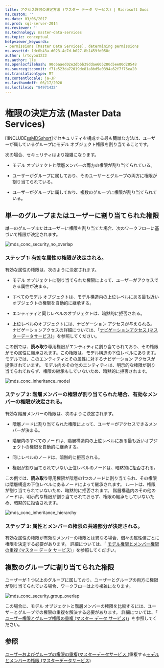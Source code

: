 ```yaml
---
title: アクセス許可の決定方法 (マスター データ サービス) | Microsoft Docs
ms.custom: ''
ms.date: 03/06/2017
ms.prod: sql-server-2014
ms.reviewer: ''
ms.technology: master-data-services
ms.topic: conceptual
helpviewer_keywords:
- permissions [Master Data Services], determining permissions
ms.assetid: 1dc0b43a-d023-4e7d-b027-8b1459fd058c
author: lrtoyou1223
ms.author: lle
ms.openlocfilehash: 90c6aaed02e2dbbb39ddae605280d5ee00d28548
ms.sourcegitcommit: f71e523da72019de81a8bd5a0394a62f7f76ea20
ms.translationtype: MT
ms.contentlocale: ja-JP
ms.lasthandoff: 06/17/2020
ms.locfileid: "84971432"
---
```

# <a name="how-permissions-are-determined-master-data-services"></a>権限の決定方法 (Master Data Services)
  [!INCLUDE[ssMDSshort](../includes/ssmdsshort-md.md)]でセキュリティを構成する最も簡単な方法は、ユーザーが属しているグループにモデル オブジェクト権限を割り当てることです。

 次の場合、セキュリティはより複雑になります。

-   モデル オブジェクトと階層メンバーの両方の権限が割り当てられている。

-   ユーザーがグループに属しており、そのユーザーとグループの両方に権限が割り当てられている。

-   ユーザーがグループに属しており、複数のグループに権限が割り当てられている。

## <a name="permissions-assigned-to-a-single-group-or-user"></a>単一のグループまたはユーザーに割り当てられた権限
 単一のグループまたはユーザーに権限を割り当てた場合、次のワークフローに基づいて権限が決定されます。

 ![mds_conc_security_no_overlap](../../2014/master-data-services/media/mds-conc-security-no-overlap.gif "mds_conc_security_no_overlap")

### <a name="step-1-effective-attribute-permissions-are-determined"></a>ステップ 1: 有効な属性の権限が決定される。
 有効な属性の権限は、次のように決定されます。

-   モデル オブジェクトに割り当てられた権限によって、ユーザーがアクセスできる属性が決まる。

-   すべてのモデル オブジェクトは、モデル構造内の上位レベルにある最も近いオブジェクトの権限を自動的に継承する。

-   エンティティと同じレベルのオブジェクトは、暗黙的に拒否される。

-   上位レベルのオブジェクトには、ナビゲーション アクセスが与えられる。 ナビゲーションアクセスの詳細については、「[ナビゲーションアクセス &#40;マスターデータサービス&#41;](navigational-access-master-data-services.md)」を参照してください。

 この例では、**読み取り**専用権限がエンティティに割り当てられており、その権限がその属性に継承されます。この権限は、モデル構造の下位レベルにあります。 モデルでは、このエンティティとその属性に対するナビゲーション アクセスが提供されています。 モデル内のその他のエンティティは、明示的な権限が割り当てられておらず、権限の継承もしていないため、暗黙的に拒否されます。

 ![mds_conc_inheritance_model](../../2014/master-data-services/media/mds-conc-inheritance-model.gif "mds_conc_inheritance_model")

### <a name="step-2-if-hierarchy-member-permissions-are-assigned-effective-member-permissions-are-determined"></a>ステップ 2: 階層メンバーの権限が割り当てられた場合、有効なメンバーの権限が決定される。
 有効な階層メンバーの権限は、次のように決定されます。

-   階層ノードに割り当てられた権限によって、ユーザーがアクセスできるメンバーが決まる。

-   階層内のすべてのノードは、階層構造内の上位レベルにある最も近いオブジェクトの権限を自動的に継承する。

-   同じレベルのノードは、暗黙的に拒否される。

-   権限が割り当てられていない上位レベルのノードは、暗黙的に拒否される。

 この例では、**読み取り**専用権限が階層の1つのノードに割り当てられ、その権限は階層構造の下位レベルにあるノードによって継承されます。 ルートは、権限が割り当てられていないため、暗黙的に拒否されます。 階層構造内のその他のノードは、明示的な権限が割り当てられておらず、権限の継承もしていないため、暗黙的に拒否されます。

 ![mds_conc_inheritance_hierarchy](../../2014/master-data-services/media/mds-conc-inheritance-hierarchy.gif "mds_conc_inheritance_hierarchy")

### <a name="step-3-the-intersection-of-attribute-and-member-permissions-is-determined"></a>ステップ 3: 属性とメンバーの権限の共通部分が決定される。
 有効な属性の権限が有効なメンバーの権限とは異なる場合、個々の属性値ごとに権限を決定する必要があります。 詳細については、「 [モデル権限とメンバー権限の重複 (マスター データ サービス)](../../2014/master-data-services/overlapping-model-and-member-permissions-master-data-services.md)」を参照してください。

## <a name="permissions-assigned-to-multiple-groups"></a>複数のグループに割り当てられた権限
 ユーザーが 1 つ以上のグループに属しており、ユーザーとグループの両方に権限が割り当てられている場合、ワークフローはより複雑になります。

 ![mds_conc_security_group_overlap](../../2014/master-data-services/media/mds-conc-security-group-overlap.gif "mds_conc_security_group_overlap")

 この場合に、モデル オブジェクトと階層メンバーの権限を比較するには、ユーザーとグループでの権限の重複を解決する必要があります。 詳細については、「 [ユーザー権限とグループ権限の重複 (マスター データ サービス)](../../2014/master-data-services/overlapping-user-and-group-permissions-master-data-services.md)」を参照してください。

## <a name="see-also"></a>参照
 [ユーザーおよびグループの権限の重複&#41;マスターデータサービス &#40;](../../2014/master-data-services/overlapping-user-and-group-permissions-master-data-services.md)重複する[モデルとメンバーの権限 &#40;マスターデータサービス&#41;](../../2014/master-data-services/overlapping-model-and-member-permissions-master-data-services.md)


